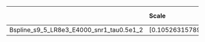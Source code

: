 |                                          | Scale                 | Scale tensor   | Learning Rate   | Number of parameters   | Best PSNR            |
|:-----------------------------------------|:----------------------|:---------------|:----------------|:-----------------------|:---------------------|
| Bspline_s9_5_LR8e3_E4000_snr1_tau0.5e1_2 | [0.10526315789473684] | [0.0]          | [0.008]         | [133123]               | [24.460320472717285] |